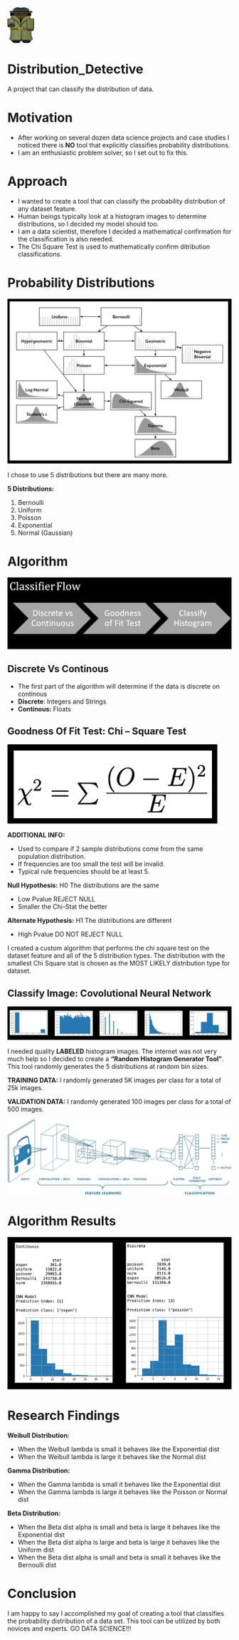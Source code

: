<img src="https://github.com/Prvargas/Distribution_Detective/blob/master/img/Detective.png" height="80" width="60">

# Distribution_Detective 
A project that can classify the distribution of data.


# Motivation

- After working on several dozen data science projects and case studies I noticed there is **NO** tool that explicitly classifies probability distributions. 
- I am an enthusiastic problem solver, so I set out to fix this.



# Approach

- I wanted to create a tool that can classify the probability distribution of any dataset feature.
- Human beings typically look at a histogram images to determine distributions, so I decided my model should too.
- I am a data scientist, therefore I decided a mathematical confirmation for the classification is also needed.
- The Chi Square Test is used to mathematically confirm ditribution classifications.


<!-- #region -->
# Probability Distributions

<img src="https://github.com/Prvargas/Distribution_Detective/blob/master/img/Distributions.png">


I chose to use 5 distributions but there are many more.


**5 Distributions:**
1. Bernoulli
2. Uniform
3. Poisson
4. Exponential
5. Normal (Gaussian)


<!-- #endregion -->

<!-- #region -->
# Algorithm


<img src="https://github.com/Prvargas/Distribution_Detective/blob/master/img/Flow.png">  


<!-- #endregion -->

## Discrete Vs Continous
- The first part of the algorithm will determine if the data is discrete on continous
- **Discrete**: Integers and Strings
- **Continous:** Floats


## Goodness Of Fit Test:  Chi – Square Test

<img src="https://github.com/Prvargas/Distribution_Detective/blob/master/img/Formula.png">



<!-- #region -->
**ADDITIONAL INFO:**
- Used to compare if 2 sample distributions come from the same population distribution.
- If frequencies are too small the test will be invalid.
- Typical rule frequencies should be at least 5.


**Null Hypothesis:** H0 The distributions are the same
- Low Pvalue REJECT NULL
- Smaller the Chi-Stat the better

**Alternate Hypothesis:** H1 The distributions are different
- High Pvalue DO NOT REJECT NULL



I created a custom algorithm that performs the chi square test on the dataset feature and all of the 5 distribution types. The distribution with the smallest Chi Square stat is chosen as the MOST LIKELY distribution type for dataset.
<!-- #endregion -->

<!-- #region -->
## Classify Image: Covolutional Neural Network
<img src="https://github.com/Prvargas/Distribution_Detective/blob/master/img/Hist.png">

I needed quality **LABELED** histogram images. The internet was not very much help so I decided to create a **“Random Histogram Generator Tool”**. This tool randomly generates the 5 distributions at random bin sizes.



**TRAINING DATA:** I randomly generated 5K images per class for a total of 25k images.


**VALIDATION DATA:** I randomly generated 100 images per class for a total of 500 images.


<!-- #endregion -->

<img src="https://github.com/Prvargas/Distribution_Detective/blob/master/img/CNN.jpg">


# Algorithm Results
<img src="https://github.com/Prvargas/Distribution_Detective/blob/master/img/Results.png">

<!-- #region -->
# Research Findings
**Weibull Distribution:**
- When the Weibull lambda is small it behaves like the Exponential dist
- When the Weibull lambda is large it behaves like the Normal dist


**Gamma Distribution:**
- When the Gamma lambda is small it behaves like the Exponential dist
- When the Gamma lambda is large it behaves like the Poisson or Normal dist


**Beta Distribution:**
- When the Beta dist alpha is small and beta is large it behaves like the Exponential dist
- When the Beta dist alpha is large and beta is large it behaves like the Uniform dist
- When the Beta dist alpha is small and beta is small it behaves like the Bernoulli dist

<!-- #endregion -->

# Conclusion
I am happy to say I accomplished my goal of creating a tool that classifies the probability distribution of a data set. This tool can be utilized by both novices and experts. GO DATA SCIENCE!!!

```python

```

